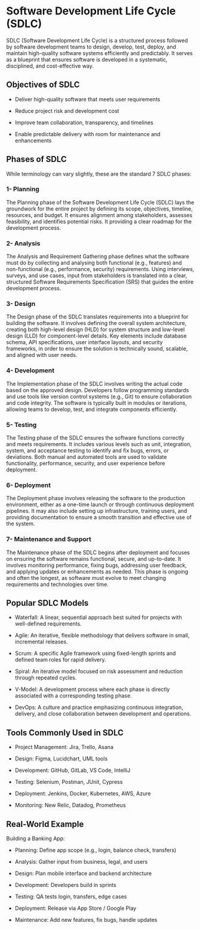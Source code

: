 # Software Development Life Cycle (SDLC)
SDLC (Software Development Life Cycle) is a structured process followed by software development teams to design, develop, test, deploy, and maintain high-quality software systems efficiently and predictably. It serves as a blueprint that ensures software is developed in a systematic, disciplined, and cost-effective way.

##  Objectives of SDLC
-   Deliver high-quality software that meets user requirements

-   Reduce project risk and development cost

-   Improve team collaboration, transparency, and timelines

-   Enable predictable delivery with room for maintenance and enhancements

##  Phases of SDLC
While terminology can vary slightly, these are the standard 7 SDLC phases:

### 1-  Planning
The Planning phase of the Software Development Life Cycle (SDLC) lays the groundwork for the entire project by defining its scope, objectives, timeline, resources, and budget. It ensures alignment among stakeholders, assesses feasibility, and identifies potential risks. It providing a clear roadmap for the development process.

### 2-  Analysis
The Analysis and Requirement Gathering phase defines what the software must do by collecting and analysing both functional (e.g., features) and non-functional (e.g., performance, security) requirements. Using interviews, surveys, and use cases, input from stakeholders is translated into a clear, structured Software Requirements Specification (SRS) that guides the entire development process.

### 3-  Design
The Design phase of the SDLC translates requirements into a blueprint for building the software. It involves defining the overall system architecture, creating both high-level design (HLD) for system structure and low-level design (LLD) for component-level details. Key elements include database schema, API specifications, user interface layouts, and security frameworks, in order to ensure the solution is technically sound, scalable, and aligned with user needs.

### 4-  Development
The Implementation phase of the SDLC involves writing the actual code based on the approved design. Developers follow programming standards and use tools like version control systems (e.g., Git) to ensure collaboration and code integrity. The software is typically built in modules or iterations, allowing teams to develop, test, and integrate components efficiently.

### 5-  Testing
The Testing phase of the SDLC ensures the software functions correctly and meets requirements. It includes various levels such as unit, integration, system, and acceptance testing to identify and fix bugs, errors, or deviations. Both manual and automated tools are used to validate functionality, performance, security, and user experience before deployment.

### 6-  Deployment
The Deployment phase involves releasing the software to the production environment, either as a one-time launch or through continuous deployment pipelines. It may also include setting up infrastructure, training users, and providing documentation to ensure a smooth transition and effective use of the system.

### 7-  Maintenance and Support
The Maintenance phase of the SDLC begins after deployment and focuses on ensuring the software remains functional, secure, and up-to-date. It involves monitoring performance, fixing bugs, addressing user feedback, and applying updates or enhancements as needed. This phase is ongoing and often the longest, as software must evolve to meet changing requirements and technologies over time.

## Popular SDLC Models
-   Waterfall: A linear, sequential approach best suited for projects with well-defined requirements.

-   Agile: An iterative, flexible methodology that delivers software in small, incremental releases.

-   Scrum: A specific Agile framework using fixed-length sprints and defined team roles for rapid delivery.

-   Spiral: An iterative model focused on risk assessment and reduction through repeated cycles.

-   V-Model: A development process where each phase is directly associated with a corresponding testing phase.

-   DevOps: A culture and practice emphasizing continuous integration, delivery, and close collaboration between development and operations.

##  Tools Commonly Used in SDLC
-   Project Management: Jira, Trello, Asana

-   Design: Figma, Lucidchart, UML tools

-   Development: GitHub, GitLab, VS Code, IntelliJ

-   Testing: Selenium, Postman, JUnit, Cypress

-   Deployment: Jenkins, Docker, Kubernetes, AWS, Azure

-   Monitoring: New Relic, Datadog, Prometheus

##  Real-World Example
Building a Banking App:

- Planning: Define app scope (e.g., login, balance check, transfers)

- Analysis: Gather input from business, legal, and users

- Design: Plan mobile interface and backend architecture

- Development: Developers build in sprints

- Testing: QA tests login, transfers, edge cases

- Deployment: Release via App Store / Google Play

- Maintenance: Add new features, fix bugs, handle updates